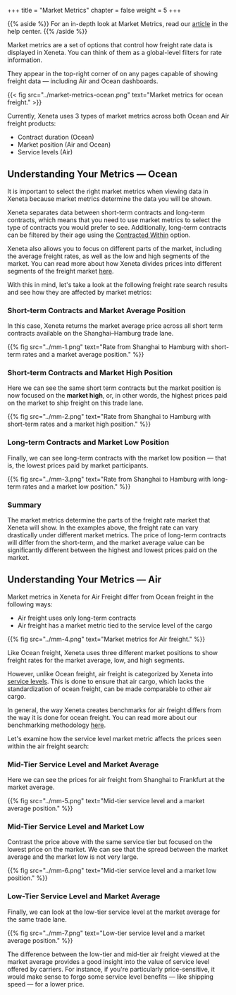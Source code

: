 +++
title = "Market Metrics"
chapter = false
weight = 5
+++

{{% aside %}} For an in-depth look at Market Metrics, read our <a href="https://support.xeneta.com/hc/en-us/articles/360000925173-Market-Metrics" target="_blank">article</a> in the help center. {{% /aside %}}

Market metrics are a set of options that control how freight rate data is displayed in Xeneta. You can think of them as a global-level filters for rate information.

 They appear in the top-right corner of on any pages capable of showing freight data — including Air and Ocean dashboards. 

{{< fig src="../market-metrics-ocean.png" text="Market metrics for ocean freight." >}}

Currently, Xeneta uses 3 types of market metrics across both Ocean and Air freight products:

* Contract duration (Ocean)
* Market position (Air and Ocean)
* Service levels (Air)	

## Understanding Your Metrics — Ocean

It is important to select the right market metrics when viewing data in Xeneta because market metrics determine the data you will be shown.

Xeneta separates data between short-term contracts and long-term contracts, which means that you need to use market metrics to select the type of contracts you would prefer to see. Additionally, long-term contracts can be filtered by their age using the [Contracted Within](https://support.xeneta.com/hc/en-us/articles/115001994874-Contracted-Within) option.

Xeneta also allows you to focus on different parts of the market, including the average freight rates, as well as the low and high segments of the market. You can read more about how Xeneta divides prices into different segments of the freight market [here](https://support.xeneta.com/hc/en-us/articles/115001532114-Market-Benchmarks).

With this in mind, let's take a look at the following freight rate search results and see how they are affected by market metrics:

### Short-term Contracts and Market Average Position

In this case, Xeneta returns the market average price across all short term contracts available on the Shanghai–Hamburg trade lane.

{{% fig src="../mm-1.png" text="Rate from Shanghai to Hamburg with short-term rates and a market average position." %}}

### Short-term Contracts and Market High Position

Here we can see the same short term contracts but the market position is now focused on the **market high**, or, in other words, the highest prices paid on the market to ship freight on this trade lane.

{{% fig src="../mm-2.png" text="Rate from Shanghai to Hamburg with short-term rates and a market high position." %}}

### Long-term Contracts and Market Low Position

Finally, we can see long-term contracts with the market low position — that is, the lowest prices paid by market participants. 

{{% fig src="../mm-3.png" text="Rate from Shanghai to Hamburg with long-term rates and a market low position." %}}

### Summary

The market metrics determine the parts of the freight rate market that Xeneta will show. In the examples above, the freight rate can vary drastically under different market metrics. The price of long-term contracts will differ from the short-term, and the market average value can be significantly different between the highest and lowest prices paid on the market.

## Understanding Your Metrics — Air

Market metrics in Xeneta for Air Freight differ from Ocean freight in the following ways:

* Air freight uses only long-term contracts
* Air freight has a market metric tied to the service level of the cargo

{{% fig src="../mm-4.png" text="Market metrics for Air freight." %}}

Like Ocean freight, Xeneta uses three different market positions to show freight rates for the market average, low, and high segments.

However, unlike Ocean freight, air freight is categorized by Xeneta into [service levels](https://support.xeneta.com/hc/en-us/articles/360012088593). This is done to ensure that air cargo, which lacks the standardization of ocean freight, can be made comparable to other air cargo.

In general, the way Xeneta creates benchmarks for air freight differs from the way it is done for ocean freight. You can read more about our benchmarking methodology [here](https://support.xeneta.com/hc/en-us/articles/360012921174-Air-Benchmarking-Methodology).

Let's examine how the service level market metric affects the prices seen within the air freight search:

### Mid-Tier Service Level and Market Average

Here we can see the prices for air freight from Shanghai to Frankfurt at the market average. 

{{% fig src="../mm-5.png" text="Mid-tier service level and a market average position." %}}

### Mid-Tier Service Level and Market Low

Contrast the price above with the same service tier but focused on the lowest price on the market. We can see that the spread between the market average and the market low is not very large.

{{% fig src="../mm-6.png" text="Mid-tier service level and a market low position." %}}

### Low-Tier Service Level and Market Average

Finally, we can look at the low-tier service level at the market average for the same trade lane.

{{% fig src="../mm-7.png" text="Low-tier service level and a market average position." %}}

The difference between the low-tier and mid-tier air freight viewed at the market average provides a good insight into the value of service level offered by carriers. For instance, if you're particularly price-sensitive, it would make sense to forgo some service level benefits — like shipping speed — for a lower price.